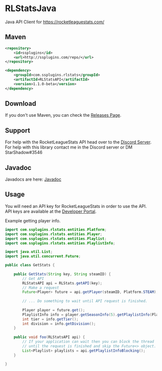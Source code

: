 RLStatsJava
=
Java API Client for https://rocketleaguestats.com/

Maven
-
```xml
<repository>
    <id>ssplugins</id>
    <url>http://ssplugins.com/repo/</url>
</repository>

<dependency>
    <groupId>com.ssplugins.rlstats</groupId>
    <artifactId>RLStatsAPI</artifactId>
    <version>1.1.0-beta</version>
</dependency>
```

Download
-
If you don't use Maven, you can check the [Releases Page](https://github.com/567legodude/RLStatsJava/releases).

Support
-
For help with the RocketLeagueStats API head over to the [Discord Server](https://discord.gg/Cq2naUu). For help with this library contact me in the Discord server or DM StarShadow#3546

Javadoc
-
Javadocs are here: [Javadoc](http://ssplugins.com/docs/java/RLStatsAPI/)

Usage
-
You will need an API key for RocketLeagueStats in order to use the API.  
API keys are available at the [Developer Portal](https://developers.rocketleaguestats.com/).
  
Example getting player info.
```java
import com.ssplugins.rlstats.entities.Platform;
import com.ssplugins.rlstats.entities.Player;
import com.ssplugins.rlstats.entities.Playlist;
import com.ssplugins.rlstats.entities.PlaylistInfo;

import java.util.List;
import java.util.concurrent.Future;

public class GetStats {
	
	public GetStats(String key, String steamID) {
		// Get API
		RLStatsAPI api = RLStats.getAPI(key);
		// Make a request
		Future<Player> future = api.getPlayer(steamID, Platform.STEAM);
		
		// ... Do something to wait until API request is finished.
		
		Player player = future.get();
		PlaylistInfo info = player.getSeasonInfo(5).getPlaylistInfo(Playlist.RANKED_DOUBLES);
		int tier = info.getTier();
		int division = info.getDivision();
	}
	
	public void foo(RLStatsAPI api) {
		// If your application can wait then you can block the thread
		// until the request is finished and skip the Future<> object.
		List<Playlist> playlists = api.getPlaylistInfoBlocking();
	}
	
}

```
